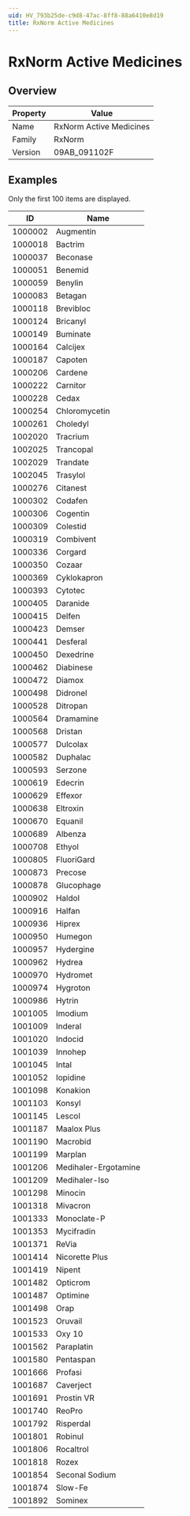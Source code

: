 ```yaml
---
uid: HV_793b25de-c9d8-47ac-8ff8-88a6410e8d19
title: RxNorm Active Medicines
---
```


# RxNorm Active Medicines

## Overview

Property|Value
---|--- 
Name|RxNorm Active Medicines 
Family|RxNorm 
Version|09AB_091102F

## Examples

Only the first 100 items are displayed. 

ID|Name
---|--- 
1000002|Augmentin 
1000018|Bactrim 
1000037|Beconase 
1000051|Benemid 
1000059|Benylin 
1000083|Betagan 
1000118|Brevibloc 
1000124|Bricanyl 
1000149|Buminate 
1000164|Calcijex 
1000187|Capoten 
1000206|Cardene 
1000222|Carnitor 
1000228|Cedax 
1000254|Chloromycetin 
1000261|Choledyl 
1002020|Tracrium 
1002025|Trancopal 
1002029|Trandate 
1002045|Trasylol 
1000276|Citanest 
1000302|Codafen 
1000306|Cogentin 
1000309|Colestid 
1000319|Combivent 
1000336|Corgard 
1000350|Cozaar 
1000369|Cyklokapron 
1000393|Cytotec 
1000405|Daranide 
1000415|Delfen 
1000423|Demser 
1000441|Desferal 
1000450|Dexedrine 
1000462|Diabinese 
1000472|Diamox 
1000498|Didronel 
1000528|Ditropan 
1000564|Dramamine 
1000568|Dristan 
1000577|Dulcolax 
1000582|Duphalac 
1000593|Serzone 
1000619|Edecrin 
1000629|Effexor 
1000638|Eltroxin 
1000670|Equanil 
1000689|Albenza 
1000708|Ethyol 
1000805|FluoriGard 
1000873|Precose 
1000878|Glucophage 
1000902|Haldol 
1000916|Halfan 
1000936|Hiprex 
1000950|Humegon 
1000957|Hydergine 
1000962|Hydrea 
1000970|Hydromet 
1000974|Hygroton 
1000986|Hytrin 
1001005|Imodium 
1001009|Inderal 
1001020|Indocid 
1001039|Innohep 
1001045|Intal 
1001052|Iopidine 
1001098|Konakion 
1001103|Konsyl 
1001145|Lescol 
1001187|Maalox Plus 
1001190|Macrobid 
1001199|Marplan 
1001206|Medihaler-Ergotamine 
1001209|Medihaler-Iso 
1001298|Minocin 
1001318|Mivacron 
1001333|Monoclate-P 
1001353|Mycifradin 
1001371|ReVia 
1001414|Nicorette Plus 
1001419|Nipent 
1001482|Opticrom 
1001487|Optimine 
1001498|Orap 
1001523|Oruvail 
1001533|Oxy 10 
1001562|Paraplatin 
1001580|Pentaspan 
1001666|Profasi 
1001687|Caverject 
1001691|Prostin VR 
1001740|ReoPro 
1001792|Risperdal 
1001801|Robinul 
1001806|Rocaltrol 
1001818|Rozex 
1001854|Seconal Sodium 
1001874|Slow-Fe 
1001892|Sominex